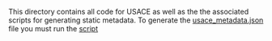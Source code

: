 This directory contains all code for USACE as well as the the associated scripts for generating static metadata. To generate the [usace_metadata.json](./usace_metadata.json) file you must run the [script](./generate_metadata_dump.py)

